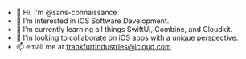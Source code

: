 - 👋 Hi, I’m @sans-connaissance
- 👀 I’m interested in iOS Software Development.
- 🌱 I’m currently learning all things SwiftUI, Combine, and Cloudkit.
- 💞️ I’m looking to collaborate on iOS apps with a unique perspective.
- 📫 email me at frankfurtindustries@icloud.com

<!---
sans-connaissance/sans-connaissance is a ✨ special ✨ repository because its `README.md` (this file) appears on your GitHub profile.
You can click the Preview link to take a look at your changes.
--->
